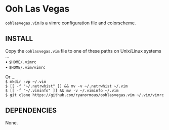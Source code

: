 
# Ooh Las Vegas

  `oohlasvegas.vim` is a vimrc configuration file and colorscheme.

## INSTALL

   Copy the `oohlasvegas.vim` file to one of these paths on Unix/Linux systems …<br>
     • `$HOME/.vimrc`<br>
     • `$HOME/.vim/vimrc`<br>

   Or …<br>
     `$ mkdir -vp ~/.vim`<br>
     `$ [[ -f "~/.netrwhist" ]] && mv -v ~/.netrwhist ~/.vim`<br>
     `$ [[ -f "~/.viminfo" ]] && mv -v ~/.viminfo ~/.vim`<br>
     `$ git clone https://github.com/ryanormous/oohlasvegas.vim ~/.vim/vimrc`<br>


## DEPENDENCIES

  None.


